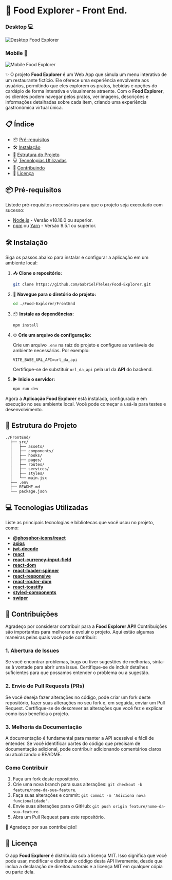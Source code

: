 # 🍔 Food Explorer - Front End.

###  Desktop 💻
![Desktop Food Explorer](https://cdn.discordapp.com/attachments/1134579917565218897/1147193914340671578/Screenshot_2023-09-01_at_12-38-40_Food_Explorer.png)

### Mobile 📱
![Mobile Food Explorer](https://cdn.discordapp.com/attachments/841898960737402883/1147199015641940078/image.png)

✨ O projeto **Food Explorer** é um Web App que simula um menu interativo de um restaurante fictício. Ele oferece uma experiência envolvente aos usuários, permitindo que eles explorem os pratos, bebidas e opções do cardápio de forma interativa e visualmente atraente. Com o **Food Explorer**, os clientes podem navegar pelos pratos, ver imagens, descrições e informações detalhadas sobre cada item, criando uma experiência gastronômica virtual única.

## 📋 Índice

- 📦 [Pré-requisitos](#pré-requisitos)
- 🛠️ [Instalação](#instalação)
- 📂 [Estrutura do Projeto](#estrutura-do-projeto)
- 💻 [Tecnologias Utilizadas](#tecnologias-utilizadas)
- 🤝 [Contribuindo](#contribuindo)
- 📄 [Licença](#licença)

## 📦 Pré-requisitos

Listede pré-requisitos necessários para que o projeto seja executado com sucesso:

- [Node.js](https://nodejs.org/) - Versão v18.16.0 ou superior.
- [npm](https://www.npmjs.com/) ou [Yarn](https://yarnpkg.com/) - Versão 9.5.1 ou superior.

## 🛠️ Instalação

Siga os passos abaixo para instalar e configurar a aplicação em um ambiente local:

1. 📥 **Clone o repositório:**

    ```bash
    git clone https://github.com/GabrielFTeles/Food-Explorer.git
    ```

2. 📂 **Navegue para o diretório do projeto:**

    ```bash
    cd ./Food-Explorer/FrontEnd
    ```

3. 📦 **Instale as dependências:**

    ```bash
    npm install
    ```

4. ⚙️ **Crie um arquivo de configuração:**

    Crie um arquivo `.env` na raiz do projeto e configure as variáveis de ambiente necessárias. Por exemplo:

    ```dotenv
    VITE_BASE_URL_API=url_da_api
    ```

    Certifique-se de substituir `url_da_api` pela url da **API** do backend.

5. ▶️ **Inicie o servidor:**

    ```bash
    npm run dev
    ```

Agora a **Aplicação Food Explorer** está instalada, configurada e em execução no seu ambiente local. Você pode começar a usá-la para testes e desenvolvimento.

## 📂 Estrutura do Projeto

```shell
./FrontEnd/
  ├── src/
  │   ├── assets/
  │   ├── components/
  │   ├── hooks/
  │   ├── pages/
  │   ├── routes/
  │   ├── services/
  │   ├── styles/
  │   └── main.jsx
  ├── .env
  ├── README.md
  └── package.json
```

## 💻 Tecnologias Utilizadas

Liste as principais tecnologias e bibliotecas que você usou no projeto, como:

- [**@phosphor-icons/react**](https://github.com/phosphor-icons/phosphor-react)
- [**axios**](https://axios-http.com/)
- [**jwt-decode**](https://www.npmjs.com/package/jwt-decode)
- [**react**](https://reactjs.org/)
- [**react-currency-input-field**](https://www.npmjs.com/package/react-currency-input-field)
- [**react-dom**](https://reactjs.org/)
- [**react-loader-spinner**](https://www.npmjs.com/package/react-loader-spinner)
- [**react-responsive**](https://www.npmjs.com/package/react-responsive)
- [**react-router-dom**](https://reactrouter.com/web/guides/quick-start)
- [**react-toastify**](https://fkhadra.github.io/react-toastify/introduction)
- [**styled-components**](https://styled-components.com/)
- [**swiper**](https://swiperjs.com/)

## 🤝 Contribuições

Agradeço por considerar contribuir para a **Food Explorer API**! Contribuições são importantes para melhorar e evoluir o projeto. Aqui estão algumas maneiras pelas quais você pode contribuir:

### 1. Abertura de Issues

Se você encontrar problemas, bugs ou tiver sugestões de melhorias, sinta-se à vontade para abrir uma issue. Certifique-se de incluir detalhes suficientes para que possamos entender o problema ou a sugestão.

### 2. Envio de Pull Requests (PRs)

Se você deseja fazer alterações no código, pode criar um fork deste repositório, fazer suas alterações no seu fork e, em seguida, enviar um Pull Request. Certifique-se de descrever as alterações que você fez e explicar como isso beneficia o projeto.

### 3. Melhoria da Documentação

A documentação é fundamental para manter a API acessível e fácil de entender. Se você identificar partes do código que precisam de documentação adicional, pode contribuir adicionando comentários claros ou atualizando o README.

### Como Contribuir

1. Faça um fork deste repositório.
2. Crie uma nova branch para suas alterações: `git checkout -b feature/nome-da-sua-feature`.
3. Faça suas alterações e commit: `git commit -m 'Adiciona nova funcionalidade'`.
4. Envie suas alterações para o GitHub: `git push origin feature/nome-da-sua-feature`.
5. Abra um Pull Request para este repositório.

🤝 Agradeço por sua contribuição!
## 📄 Licença

O app **Food Explorer** é distribuída sob a licença MIT. Isso significa que você pode usar, modificar e distribuir o código desta API livremente, desde que inclua a declaração de direitos autorais e a licença MIT em qualquer cópia ou parte dela.